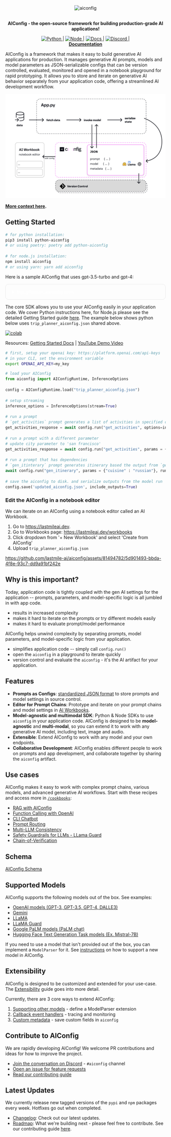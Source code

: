 <div align="center"><picture>
  <img alt="aiconfig" src="https://github.com/lastmile-ai/aiconfig/assets/81494782/d94f4f67-466a-4207-a46b-069f260e6ef4"/>
</picture></div>
<br/>

<p align="center">
    <b>AIConfig - the open-source framework for building production-grade AI applications!</b> <br />
</p>

<p align="center">
  <a href="https://github.com/lastmile-ai/aiconfig/actions/workflows/main_python.yml">
    <img src="https://github.com/lastmile-ai/aiconfig/actions/workflows/main_python.yml/badge.svg" alt="Python">
  </a> |
  <a href="https://github.com/lastmile-ai/aiconfig/actions/workflows/main-typescript.yml">
    <img src="https://github.com/lastmile-ai/aiconfig/actions/workflows/main-typescript.yml/badge.svg" alt="Node">
  </a> |
  <a href="https://github.com/lastmile-ai/aiconfig/actions/workflows/test-deploy-docs.yml">
    <img src="https://github.com/lastmile-ai/aiconfig/actions/workflows/test-deploy-docs.yml/badge.svg" alt="Docs">
  </a> |
  <a href="https://discord.com/invite/xBhNKTetGx">
    <img src="https://img.shields.io/badge/Discord-LastMile%20AI-Blue?color=rgb(37%2C%20150%2C%20190)" alt="Discord">
  </a> |
  <br>
  <a href="https://aiconfig.lastmileai.dev/">
    <strong> Documentation</strong>
  </a>
</p>

AIConfig is a framework that makes it easy to build generative AI applications for production. It manages generative AI prompts, models and model parameters as JSON-serializable configs that can be version controlled, evaluated, monitored and opened in a notebook playground for rapid prototyping.
It allows you to store and iterate on generative AI behavior separately from your application code, offering a streamlined AI development workflow.

<div style="text-align:center;">
    <img src="aiconfig-docs/static/img/aiconfig_dataflow.png" alt="AIConfig flow">
</div>

**[More context here](#why-is-this-important).**

## Getting Started

```bash
# for python installation:
pip3 install python-aiconfig
# or using poetry: poetry add python-aiconfig

# for node.js installation:
npm install aiconfig
# or using yarn: yarn add aiconfig
```

Here is a sample AIConfig that uses gpt-3.5-turbo and gpt-4:

<details style="border: 1px solid #e8e8e8; padding: 10px; border-radius: 10px;">
<summary style="cursor: pointer; color: #ffffff; user-select: none; font-weight: bold; padding:5px 10px">trip_planner_aiconfig.json</summary>
<pre style="font-size: 14px; color: #444;">
<code>
{
  "name": "trip_planner",
  "schema_version": "latest",
  "metadata": {
    "models": {
      "gpt-3.5-turbo": {
        "model": "gpt-3.5-turbo",
        "top_p": 1,
        "temperature": 0
      },
      "gpt-4": {
        "model": "gpt-4",
        "top_p": 1,
        "temperature": 0,
        "system_prompt": "You are an expert travel coordinator with exquisite taste. Be concise but specific in recommendations.\n\nEmoji: Choose an emoji based on the location: \n\nOutput Format: \n## Personalized  Itinerary [emoji]\n&nbsp;\n### Morning\n[Breakfast spot and attraction]\n&nbsp;\n### Afternoon\n[Lunch spot and attraction]\n&nbsp;\n###Evening\n[Dinner spot and attraction]\n&nbsp;\n### Night\n[Dessert spot and attraction]\n\nStyle Guidelines: \nBold the restaurants and the attractions. Be structured."
      }
    },
    "default_model": "gpt-3.5-turbo",
    "parameters": {"city": "London"}
  },
  "prompts": [
    {
      "name": "get_activities", 
      "input": "Give me the top 5 fun attractions to do in {{city}}"
    },
    {
      "name": "gen_itinerary",
      "input": "Generate a one-day personalized itinerary based on : \n1. my favorite cuisine: {{cuisine}} \n2. list of activities:  {{get_activities.output}}",
      "metadata": {
        "model": {"name": "gpt-4"},
        "parameters": {"cuisine": "Malaysian"},
        "remember_chat_context": false
      }
    }
  ]
}
</code></pre>
</details>

The core SDK allows you to use your AIConfig easily in your application code.
We cover Python instructions here, for Node.js please see the detailed Getting Started guide [here](https://aiconfig.lastmileai.dev/docs/getting-started).
The example below shows python below uses `trip_planner_aiconfig.json` shared above.

[![colab](https://colab.research.google.com/assets/colab-badge.svg)](https://colab.research.google.com/drive/1RlGQmtR0uK7OTI5nG10E219JoH2mgAQr#scrollTo=h2G7ThhyFWxg)

Resources: [Getting Started Docs](https://aiconfig.lastmileai.dev/docs/getting-started) | [YouTube Demo Video](https://www.youtube.com/watch?v=X_Z-M2ZcpjA)

```bash
# first, setup your openai key: https://platform.openai.com/api-keys
# in your CLI, set the environment variable
export OPENAI_API_KEY=my_key
```

```python
# load your AIConfig
from aiconfig import AIConfigRuntime, InferenceOptions

config = AIConfigRuntime.load("trip_planner_aiconfig.json")

# setup streaming
inference_options = InferenceOptions(stream=True)

# run a prompt
# `get_activities` prompt generates a list of activities in specified city ('london' is default)
get_activities_response = await config.run("get_activities", options=inference_options)

# run a prompt with a different parameter
# update city parameter to 'san francisco'
get_activities_response = await config.run("get_activities", params = {“city” : “san francisco”}, options=inference_options)

# run a prompt that has dependencies
# `gen_itinterary` prompt generates itinerary based the output from `get_activities` prompt and user's specified cuisine
await config.run("gen_itinerary", params = {"cuisine" : "russian"}, run_with_dependencies=True)

# save the aiconfig to disk. and serialize outputs from the model run
config.save('updated_aiconfig.json', include_outputs=True)
```

### Edit the AIConfig in a notebook editor

We can iterate on an AIConfig using a notebook editor called an AI Workbook.

1. Go to https://lastmileai.dev.
2. Go to Workbooks page: https://lastmileai.dev/workbooks
3. Click dropdown from '+ New Workbook' and select 'Create from AIConfig'
4. Upload `trip_planner_aiconfig.json`

https://github.com/lastmile-ai/aiconfig/assets/81494782/5d901493-bbda-4f8e-93c7-dd9a91bf242e

## Why is this important?

Today, application code is tightly coupled with the gen AI settings for the application -- prompts, parameters, and model-specific logic is all jumbled in with app code.

- results in increased complexity
- makes it hard to iterate on the prompts or try different models easily
- makes it hard to evaluate prompt/model performance

AIConfig helps unwind complexity by separating prompts, model parameters, and model-specific logic from your application.

- simplifies application code -- simply call `config.run()`
- open the `aiconfig` in a playground to iterate quickly
- version control and evaluate the `aiconfig` - it's the AI artifact for your application.

## Features

- **Prompts as Configs**: [standardized JSON format](https://aiconfig.lastmileai.dev/docs/overview/ai-config-format) to store prompts and model settings in source control.
- **Editor for Prompt Chains**: Prototype and iterate on your prompt chains and model settings in [AI Workbooks](https://lastmileai.dev/workbooks/clooqs3p200kkpe53u6n2rhr9).
- **Model-agnostic and multimodal SDK**: Python & Node SDKs to use `aiconfig` in your application code. AIConfig is designed to be **model-agnostic** and **multi-modal**, so you can extend it to work with any generative AI model, including text, image and audio.
- **Extensible**: Extend AIConfig to work with any model and your own endpoints.
- **Collaborative Development**: AIConfig enables different people to work on prompts and app development, and collaborate together by sharing the `aiconfig` artifact.

## Use cases

AIConfig makes it easy to work with complex prompt chains, various models, and advanced generative AI workflows. Start with these recipes and access more in [`/cookbooks`](https://github.com/lastmile-ai/aiconfig/tree/main/cookbooks):

- [RAG with AIConfig](https://github.com/lastmile-ai/aiconfig/tree/main/cookbooks/RAG-with-AIConfig)
- [Function Calling with OpenAI](https://github.com/lastmile-ai/aiconfig/tree/main/cookbooks/Function-Calling-OpenAI)
- [CLI Chatbot](https://github.com/lastmile-ai/aiconfig/tree/main/cookbooks/Wizard-GPT)
- [Prompt Routing](https://github.com/lastmile-ai/aiconfig/tree/main/cookbooks/Basic-Prompt-Routing)
- [Multi-LLM Consistency](https://github.com/lastmile-ai/aiconfig/tree/main/cookbooks/Multi-LLM-Consistency)
- [Safety Guardrails for LLMs - LLama Guard](https://github.com/lastmile-ai/aiconfig/tree/main/cookbooks/LLaMA-Guard)
- [Chain-of-Verification](https://github.com/lastmile-ai/aiconfig/tree/main/cookbooks/Chain-of-Verification)

## Schema

[AIConfig Schema](https://aiconfig.lastmileai.dev/docs/overview/ai-config-format/)

## Supported Models

AIConfig supports the following models out of the box. See examples:

- [OpenAI models (GPT-3, GPT-3.5, GPT-4, DALLE3)](https://github.com/lastmile-ai/aiconfig/tree/main/cookbooks/Function-Calling-OpenAI)
- [Gemini](https://github.com/lastmile-ai/aiconfig/tree/main/cookbooks/Gemini)
- [LLaMA](https://github.com/lastmile-ai/aiconfig/tree/main/cookbooks/llama)
- [LLaMA Guard](https://github.com/lastmile-ai/aiconfig/tree/main/cookbooks/LLaMA-Guard)
- [Google PaLM models (PaLM chat)](https://github.com/lastmile-ai/aiconfig/tree/main/cookbooks/Multi-LLM-Consistency)
- [Hugging Face Text Generation Task models (Ex. Mistral-7B)](https://github.com/lastmile-ai/aiconfig/tree/main/cookbooks/HuggingFace)

If you need to use a model that isn't provided out of the box, you can implement a `ModelParser` for it.
See [instructions](https://aiconfig.lastmileai.dev/docs/extensibility#1-bring-your-own-model) on how to support a new model in AIConfig.

## Extensibility

AIConfig is designed to be customized and extended for your use-case. The [Extensibility](/docs/extensibility) guide goes into more detail.

Currently, there are 3 core ways to extend AIConfig:

1. [Supporting other models](https://aiconfig.lastmileai.dev/docs/extensibility#1-bring-your-own-model) - define a ModelParser extension
2. [Callback event handlers](https://aiconfig.lastmileai.dev/docs/extensibility#2-callback-handlers) - tracing and monitoring
3. [Custom metadata](https://aiconfig.lastmileai.dev/docs/extensibility#3-custom-metadata) - save custom fields in `aiconfig`

## Contribute to AIConfig

We are rapidly developing AIConfig! We welcome PR contributions and ideas for how to improve the project.

- [Join the conversation on Discord](https://discord.com/invite/xBhNKTetGx) - `#aiconfig` channel
- [Open an issue for feature requests](https://github.com/lastmile-ai/aiconfig/issues)
- [Read our contributing guide](https://aiconfig.lastmileai.dev/docs/contributing/)

## Latest Updates

We currently release new tagged versions of the `pypi` and `npm` packages every week. Hotfixes go out when completed.

- [Changelog](https://github.com/lastmile-ai/aiconfig/blob/main/CHANGELOG.md): Check out our latest updates.
- [Roadmap](https://aiconfig.lastmileai.dev/docs/roadmap): What we're building next - please feel free to contribute. See our contributing guide [here](<(https://aiconfig.lastmileai.dev/docs/contributing/)>).
